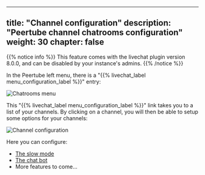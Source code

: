 <!--
SPDX-FileCopyrightText: 2024 John Livingston <https://www.john-livingston.fr/>

SPDX-License-Identifier: AGPL-3.0-only
-->

---
title: "Channel configuration"
description: "Peertube channel chatrooms configuration"
weight: 30
chapter: false
---

{{% notice info %}}
This feature comes with the livechat plugin version 8.0.0, and can be disabled by your instance's admins.
{{% /notice %}}

In the Peertube left menu, there is a "{{% livechat_label menu_configuration_label %}}" entry:

![Chatrooms menu](/peertube-plugin-livechat/images/chatrooms_menu.png?classes=shadow,border&height=400px)

This "{{% livechat_label menu_configuration_label %}}" link takes you to a list of your channels.
By clicking on a channel, you will then be able to setup some options for your channels:

![Channel configuration](/peertube-plugin-livechat/images/channel_configuration.png?classes=shadow,border&height=400px)

Here you can configure:

* [The slow mode](/peertube-plugin-livechat/documentation/user/streamers/slow_mode)
* [The chat bot](/peertube-plugin-livechat/documentation/user/streamers/bot)
* More features to come...
